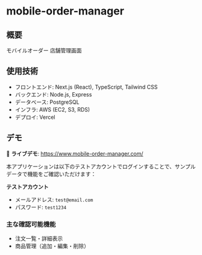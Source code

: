 # mobile-order-manager

## 概要
モバイルオーダー 店舗管理画面

## 使用技術
- フロントエンド: Next.js (React), TypeScript, Tailwind CSS
- バックエンド: Node.js, Express
- データベース: PostgreSQL
- インフラ: AWS (EC2, S3, RDS)
- デプロイ: Vercel

## デモ
🔗 **ライブデモ**: https://www.mobile-order-manager.com/

本アプリケーションは以下のテストアカウントでログインすることで、サンプルデータで機能をご確認いただけます：

**テストアカウント**
- メールアドレス: `test@email.com`
- パスワード: `test1234`

### 主な確認可能機能
- 注文一覧・詳細表示
- 商品管理（追加・編集・削除）
